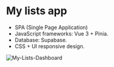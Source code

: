 # My lists app

- SPA (Single Page Application)
- JavaScript frameworks: Vue 3 + Pinia.
- Database: Supabase.
- CSS + UI responsive design.


![My-Lists-Dashboard](https://user-images.githubusercontent.com/94930294/216600520-d5769095-945d-4f49-9da1-44814029c02c.gif)

